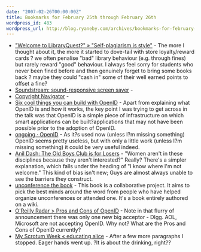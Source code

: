 ```yaml
---
date: "2007-02-26T00:00:00Z"
title: Bookmarks for February 25th through February 26th
wordpress_id: 483
wordpress_url: http://blog.ryaneby.com/archives/bookmarks-for-february-25th-through-february-26th/
---
```

<ul>
<li><a href="http://www.daveyp.com/blog/index.php/archives/183/">  "Welcome to LibraryQuest?" » "Self-plagiarism is style"</a> - The more I thought about it, the more it started to dove-tail with store loyalty/reward cards ? we often penalise &quot;bad&quot; library behaviour (e.g. through fines) but rarely reward &quot;good&quot; behaviour. I always feel sorry for students who never been fined before and then genuinely forget to bring some books back ? maybe they could &quot;cash in&quot; some of their well earned points to offset a fine?</li>
<li><a href="http://www.pcheese.net/software/soundstream/">Soundstream: sound-responsive screen saver</a> - </li>
<li><a href="http://navigator.carolon.net/">Copyright Navigator</a> - </li>
<li><a href="http://simonwillison.net/2007/Feb/25/six/">Six cool things you can build with OpenID</a> - Apart from explaining what OpenID is and how it works, the key point I was trying to get across in the talk was that OpenID is a simple piece of infrastructure on which smart applications can be built?applications that may not have been possible prior to the adoption of OpenID.</li>
<li><a href="http://www.tbray.org/ongoing/When/200x/2007/02/24/OpenID">ongoing · OpenID</a> - As it?s used now (unless I?m missing something) OpenID seems pretty useless, but with only a little work (unless I?m missing something) it could be very useful indeed.</li>
<li><a href="http://www.dashes.com/anil/2007/02/23/the_old_boys_cl">Anil Dash: The Old Boys Club is for Losers</a> - &quot;Women aren't in these disciplines because they aren't interested?&quot; Really? There's a simpler explanation, which falls under the heading of &quot;I know where I'm not welcome.&quot; This kind of bias isn't new; Guys are almost always unable to see the barriers they construct.</li>
<li><a href="http://www.unconference.info/">unconference the book</a> - This book is a collaborative project. It aims to pick the best minds around the word from people who have helped organize unconferences or attended one. It's a book entirely authored on a wiki.</li>
<li><a href="http://radar.oreilly.com/archives/2007/02/pros_and_cons_o.html">O'Reilly Radar &gt; Pros and Cons of OpenID</a> - Note in that flurry of announcement there was only one new big acceptor - DIgg. AOL, Microsoft are not accepting OpenID. Why not? What are the Pros and Cons of OpenID currently? </li>
<li><a href="http://medinger.wordpress.com/2007/02/23/my-scrotum-week/">My Scrotum Week « educating alice</a> - After a few more paragraphs I stopped. Eager hands went up. ?It is about the drinking, right??</li>
</ul>
